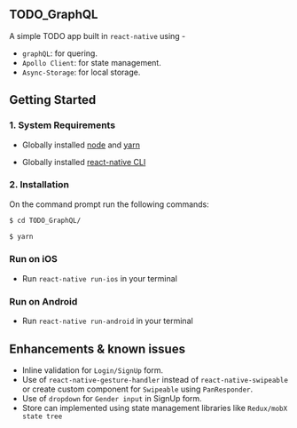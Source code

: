 ## TODO_GraphQL

A simple TODO app built in `react-native` using -

- `graphQL`: for quering.
- `Apollo Client`: for state management.
- `Async-Storage`: for local storage.

## Getting Started

### 1. System Requirements

- Globally installed [node](https://nodejs.org/en/) and [yarn](https://yarnpkg.com/en/)

- Globally installed [react-native CLI](https://facebook.github.io/react-native/docs/getting-started.html)

### 2. Installation

On the command prompt run the following commands:

```bash
$ cd TODO_GraphQL/

$ yarn
```

### Run on iOS

- Run `react-native run-ios` in your terminal

### Run on Android

- Run `react-native run-android` in your terminal

## Enhancements & known issues

- Inline validation for `Login/SignUp` form.
- Use of `react-native-gesture-handler` instead of `react-native-swipeable` or create custom component for `Swipeable` using `PanResponder`.
- Use of `dropdown` for `Gender input` in SignUp form.
- Store can implemented using state management libraries like `Redux/mobX state tree`
